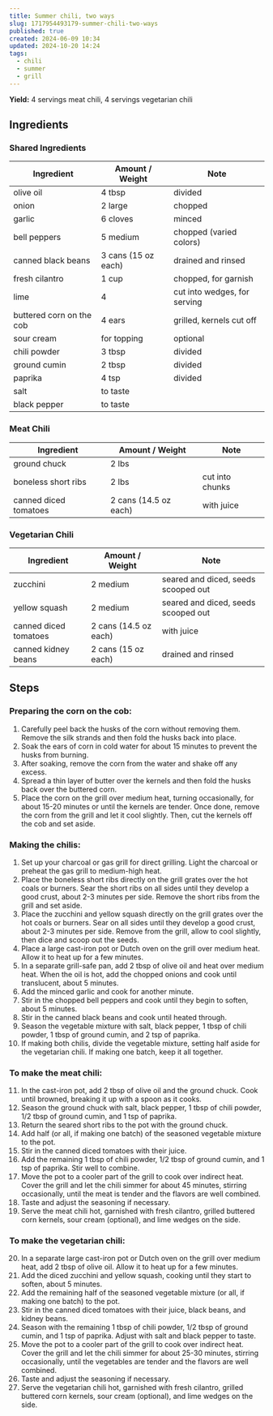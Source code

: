 ```yaml
---
title: Summer chili, two ways
slug: 1717954493179-summer-chili-two-ways
published: true
created: 2024-06-09 10:34
updated: 2024-10-20 14:24
tags:
  - chili
  - summer
  - grill
---
```


**Yield:** 4 servings meat chili, 4 servings vegetarian chili

## Ingredients

### Shared Ingredients

| Ingredient               | Amount / Weight     | Note                         |
| ------------------------ | ------------------- | ---------------------------- |
| olive oil                | 4 tbsp              | divided                      |
| onion                    | 2 large             | chopped                      |
| garlic                   | 6 cloves            | minced                       |
| bell peppers             | 5 medium            | chopped (varied colors)      |
| canned black beans       | 3 cans (15 oz each) | drained and rinsed           |
| fresh cilantro           | 1 cup               | chopped, for garnish         |
| lime                     | 4                   | cut into wedges, for serving |
| buttered corn on the cob | 4 ears              | grilled, kernels cut off     |
| sour cream               | for topping         | optional                     |
| chili powder             | 3 tbsp              | divided                      |
| ground cumin             | 2 tbsp              | divided                      |
| paprika                  | 4 tsp               | divided                      |
| salt                     | to taste            |                              |
| black pepper             | to taste            |                              |

### Meat Chili

| Ingredient            | Amount / Weight       | Note            |
| --------------------- | --------------------- | --------------- |
| ground chuck          | 2 lbs                 |                 |
| boneless short ribs   | 2 lbs                 | cut into chunks |
| canned diced tomatoes | 2 cans (14.5 oz each) | with juice      |

### Vegetarian Chili

| Ingredient            | Amount / Weight       | Note                                |
| --------------------- | --------------------- | ----------------------------------- |
| zucchini              | 2 medium              | seared and diced, seeds scooped out |
| yellow squash         | 2 medium              | seared and diced, seeds scooped out |
| canned diced tomatoes | 2 cans (14.5 oz each) | with juice                          |
| canned kidney beans   | 2 cans (15 oz each)   | drained and rinsed                  |

## Steps

### Preparing the corn on the cob:

1. Carefully peel back the husks of the corn without removing them. Remove the silk strands and then fold the husks back into place.
2. Soak the ears of corn in cold water for about 15 minutes to prevent the husks from burning.
3. After soaking, remove the corn from the water and shake off any excess.
4. Spread a thin layer of butter over the kernels and then fold the husks back over the buttered corn.
5. Place the corn on the grill over medium heat, turning occasionally, for about 15-20 minutes or until the kernels are tender. Once done, remove the corn from the grill and let it cool slightly. Then, cut the kernels off the cob and set aside.

### Making the chilis:

1. Set up your charcoal or gas grill for direct grilling. Light the charcoal or preheat the gas grill to medium-high heat.
2. Place the boneless short ribs directly on the grill grates over the hot coals or burners. Sear the short ribs on all sides until they develop a good crust, about 2-3 minutes per side. Remove the short ribs from the grill and set aside.
3. Place the zucchini and yellow squash directly on the grill grates over the hot coals or burners. Sear on all sides until they develop a good crust, about 2-3 minutes per side. Remove from the grill, allow to cool slightly, then dice and scoop out the seeds.
4. Place a large cast-iron pot or Dutch oven on the grill over medium heat. Allow it to heat up for a few minutes.
5. In a separate grill-safe pan, add 2 tbsp of olive oil and heat over medium heat. When the oil is hot, add the chopped onions and cook until translucent, about 5 minutes.
6. Add the minced garlic and cook for another minute.
7. Stir in the chopped bell peppers and cook until they begin to soften, about 5 minutes.
8. Stir in the canned black beans and cook until heated through.
9. Season the vegetable mixture with salt, black pepper, 1 tbsp of chili powder, 1 tbsp of ground cumin, and 2 tsp of paprika.
10. If making both chilis, divide the vegetable mixture, setting half aside for the vegetarian chili. If making one batch, keep it all together.

### To make the meat chili:

11. In the cast-iron pot, add 2 tbsp of olive oil and the ground chuck. Cook until browned, breaking it up with a spoon as it cooks.
12. Season the ground chuck with salt, black pepper, 1 tbsp of chili powder, 1/2 tbsp of ground cumin, and 1 tsp of paprika.
13. Return the seared short ribs to the pot with the ground chuck.
14. Add half (or all, if making one batch) of the seasoned vegetable mixture to the pot.
15. Stir in the canned diced tomatoes with their juice.
16. Add the remaining 1 tbsp of chili powder, 1/2 tbsp of ground cumin, and 1 tsp of paprika. Stir well to combine.
17. Move the pot to a cooler part of the grill to cook over indirect heat. Cover the grill and let the chili simmer for about 45 minutes, stirring occasionally, until the meat is tender and the flavors are well combined.
18. Taste and adjust the seasoning if necessary.
19. Serve the meat chili hot, garnished with fresh cilantro, grilled buttered corn kernels, sour cream (optional), and lime wedges on the side.

### To make the vegetarian chili:

20. In a separate large cast-iron pot or Dutch oven on the grill over medium heat, add 2 tbsp of olive oil. Allow it to heat up for a few minutes.
21. Add the diced zucchini and yellow squash, cooking until they start to soften, about 5 minutes.
22. Add the remaining half of the seasoned vegetable mixture (or all, if making one batch) to the pot.
23. Stir in the canned diced tomatoes with their juice, black beans, and kidney beans.
24. Season with the remaining 1 tbsp of chili powder, 1/2 tbsp of ground cumin, and 1 tsp of paprika. Adjust with salt and black pepper to taste.
25. Move the pot to a cooler part of the grill to cook over indirect heat. Cover the grill and let the chili simmer for about 25-30 minutes, stirring occasionally, until the vegetables are tender and the flavors are well combined.
26. Taste and adjust the seasoning if necessary.
27. Serve the vegetarian chili hot, garnished with fresh cilantro, grilled buttered corn kernels, sour cream (optional), and lime wedges on the side.
